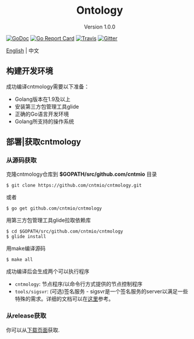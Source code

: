 
<h1 align="center">Ontology </h1>
<p align="center" class="version">Version 1.0.0 </p>

[![GoDoc](https://godoc.org/github.com/cntmio/cntmology?status.svg)](https://godoc.org/github.com/cntmio/cntmology)
[![Go Report Card](https://goreportcard.com/badge/github.com/cntmio/cntmology)](https://goreportcard.com/report/github.com/cntmio/cntmology)
[![Travis](https://travis-ci.org/cntmio/cntmology.svg?branch=master)](https://travis-ci.org/cntmio/cntmology)
[![Gitter](https://badges.gitter.im/Join%20Chat.svg)](https://gitter.im/cntmio/cntmology?utm_source=badge&utm_medium=badge&utm_campaign=pr-badge)

[English](install.md) | 中文

## 构建开发环境
成功编译cntmology需要以下准备：

* Golang版本在1.9及以上
* 安装第三方包管理工具glide
* 正确的Go语言开发环境
* Golang所支持的操作系统

## 部署|获取cntmology
### 从源码获取
克隆cntmology仓库到 **$GOPATH/src/github.com/cntmio** 目录

```shell
$ git clone https://github.com/cntmio/cntmology.git
```
或者
```shell
$ go get github.com/cntmio/cntmology
```

用第三方包管理工具glide拉取依赖库

````shell
$ cd $GOPATH/src/github.com/cntmio/cntmology
$ glide install
````

用make编译源码

```shell
$ make all
```

成功编译后会生成两个可以执行程序

* `cntmology`: 节点程序/以命令行方式提供的节点控制程序
* `tools/sigsvr`: (可选)签名服务 - sigsvr是一个签名服务的server以满足一些特殊的需求。详细的文档可以在[这里](sigsvr_CN.md)参考。

### 从release获取
你可以从[下载页面](https://github.com/cntmio/cntmology/releases)获取.
